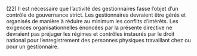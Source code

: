 (22) Il est nécessaire que l’activité des gestionnaires fasse l’objet d’un contrôle de gouvernance strict. Les gestionnaires devraient être gérés et organisés de manière à réduire au minimum les conflits d’intérêts. Les exigences organisationnelles énoncées par la présente directive ne devraient pas préjuger les régimes et contrôles instaurés par le droit national pour l’enregistrement des personnes physiques travaillant chez ou pour un gestionnaire.